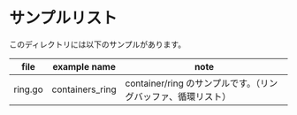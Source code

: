# サンプルリスト

このディレクトリには以下のサンプルがあります。

| file    | example name     | note                                   |
|---------|------------------|----------------------------------------|
| ring.go | containers\_ring | container/ring のサンプルです。（リングバッファ、循環リスト） |
